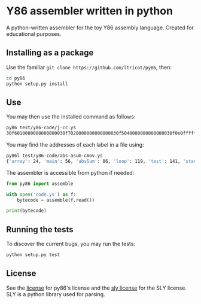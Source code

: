 # Y86 assembler written in python

A python-written assembler for the toy Y86 assembly language. Created for educational purposes.

## Installing as a package

Use the familiar `git clone https://github.com/ltricot/py86`, then:
```sh
cd py86
python setup.py install
```

## Use

You may then use the installed command as follows:
```sh
py86 test/y86-code/j-cc.ys
30f6010000000000000030f7020000000000000030f5040000000000000030f0e0ffffffffffffff30f240000000000000006120733e000000000000001000606210101000
```

You may find the addresses of each label in a file using:
```sh
py86l test/y86-code/abs-asum-cmov.ys
{'array': 24, 'main': 56, 'absSum': 86, 'loop': 119, 'test': 141, 'stack': 512}
```

The assembler is accessible from python if needed:
```python
from py86 import assemble

with open('code.ys') as f:
    bytecode = assemble(f.read())

print(bytecode)
```


## Running the tests

To discover the current bugs, you may run the tests:
```sh
python setup.py test
```

## License

See the [license](./LICENSE) for py86's license and the [sly license](https://github.com/dabeaz/sly/blob/master/LICENSE) for the SLY license. SLY is a python library used for parsing.
